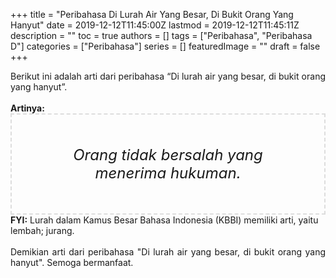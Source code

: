 +++
title = "Peribahasa Di Lurah Air Yang Besar, Di Bukit Orang Yang Hanyut"
date = 2019-12-12T11:45:00Z
lastmod = 2019-12-12T11:45:11Z
description = ""
toc = true
authors = []
tags = ["Peribahasa", "Peribahasa D"]
categories = ["Peribahasa"]
series = []
featuredImage = ""
draft = false
+++

<div dir="ltr" style="text-align: left;" trbidi="on"><div style="text-align: justify;">Berikut ini adalah arti dari peribahasa “Di lurah air yang besar, di bukit orang yang hanyut”.</div><br /><div style="text-align: justify;"><b>Artinya:</b></div><div style="border: 2px dashed #ddd; font-size: 24px; height: auto; margin: 0 auto; padding: 50px; text-align: center; width: auto;"><i>Orang tidak bersalah yang menerima hukuman.</i></div><b>FYI:</b> Lurah dalam Kamus Besar Bahasa Indonesia (KBBI) memiliki arti, yaitu lembah; jurang.<br /><br /><div style="text-align: justify;">Demikian arti dari peribahasa "Di lurah air yang besar, di bukit orang yang hanyut". Semoga bermanfaat.</div></div>

